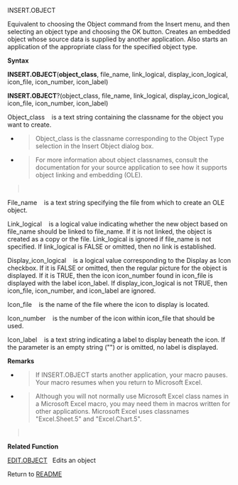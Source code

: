 INSERT.OBJECT

Equivalent to choosing the Object command from the Insert menu, and then
selecting an object type and choosing the OK button. Creates an embedded
object whose source data is supplied by another application. Also starts
an application of the appropriate class for the specified object type.

**Syntax**

**INSERT.OBJECT**(**object\_class**, file\_name, link\_logical,
display\_icon\_logical, icon\_file, icon\_number, icon\_label)

**INSERT.OBJECT**?(object\_class, file\_name, link\_logical,
display\_icon\_logical, icon\_file, icon\_number, icon\_label)

Object\_class&nbsp;&nbsp;&nbsp;&nbsp;is a text string containing the
classname for the object you want to create.

  - > Object\_class is the classname corresponding to the Object Type
    > selection in the Insert Object dialog box.

  - > For more information about object classnames, consult the
    > documentation for your source application to see how it supports
    > object linking and embedding (OLE).

> &nbsp;

File\_name&nbsp;&nbsp;&nbsp;&nbsp;is a text string specifying the file
from which to create an OLE object.

Link\_logical&nbsp;&nbsp;&nbsp;&nbsp;is a logical value indicating
whether the new object based on file\_name should be linked to
file\_name. If it is not linked, the object is created as a copy or the
file. Link\_logical is ignored if file\_name is not specified. If
link\_logical is FALSE or omitted, then no link is established.

Display\_icon\_logical&nbsp;&nbsp;&nbsp;&nbsp;is a logical value
corresponding to the Display as Icon checkbox. If it is FALSE or
omitted, then the regular picture for the object is displayed. If it is
TRUE, then the icon icon\_number found in icon\_file is displayed with
the label icon\_label. If display\_icon\_logical is not TRUE, then
icon\_file, icon\_number, and icon\_label are ignored.

Icon\_file&nbsp;&nbsp;&nbsp;&nbsp;is the name of the file where the icon
to display is located.

Icon\_number&nbsp;&nbsp;&nbsp;&nbsp;is the number of the icon within
icon\_file that should be used.

Icon\_label&nbsp;&nbsp;&nbsp;&nbsp;is a text string indicating a label
to display beneath the icon. If the parameter is an empty string ("") or
is omitted, no label is displayed.

**Remarks**

  - > If INSERT.OBJECT starts another application, your macro pauses.
    > Your macro resumes when you return to Microsoft Excel.

  - > Although you will not normally use Microsoft Excel class names in
    > a Microsoft Excel macro, you may need them in macros written for
    > other applications. Microsoft Excel uses classnames
    > "Excel.Sheet.5" and "Excel.Chart.5".

> &nbsp;

**Related Function**

[EDIT.OBJECT](EDIT.OBJECT.md)&nbsp;&nbsp;&nbsp;Edits an object



Return to [README](README.md)

